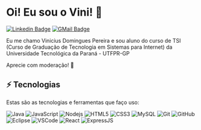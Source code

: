 # Oi! Eu sou o Vini! 👋

[![Linkedin Badge](https://img.shields.io/badge/-Vinicius%20Domingues%20Pereira-0047ab?style=flat-square&labelColor=0E76A8&logo=Linkedin&logoColor=white&link=ttps://www.linkedin.com/in/vinicius-domingues-pereira-3a2805167/)](https://www.linkedin.com/in/vinicius-domingues-pereira-3a2805167/)
[![GMail Badge](https://img.shields.io/badge/-vinipereira09@gmail.com-0047ab?style=flat-square&&labelColor=4682b4&logo=Gmail&logoColor=white&link=mailto:vinipereira09@gmail.com)](mailto:vinipereira09@gmail.com)

Eu me chamo Vinicius Domingues Pereira e sou aluno do curso de TSI (Curso de Graduação de Tecnologia em Sistemas para Internet) da Universidade Tecnológica da Paraná - UTFPR-GP


Aprecie com moderação! 🙂

## ⚡ Tecnologias

Estas são as tecnologias e ferramentas que faço uso:

![Java]([https://img.shields.io/badge/-Java-007396?style=flat-square&logo=java](https://img.shields.io/badge/Java-ED8B00?style=for-the-badge&logo=java&logoColor=white))
![JavaScript](https://img.shields.io/badge/-JavaScript-black?style=flat-square&logo=javascript)
![Nodejs](https://img.shields.io/badge/-Nodejs-339933?style=flat-square&logo=Node.js&logoColor=white)
![HTML5](https://img.shields.io/badge/-HTML5-E34F26?style=flat-square&logo=html5&logoColor=white)
![CSS3](https://img.shields.io/badge/-CSS3-1572B6?style=flat-square&logo=css3)
![MySQL](https://img.shields.io/badge/-MySQL-4479A1?style=flat-square&logo=mysql&logoColor=white)
![Git](https://img.shields.io/badge/-Git-black?style=flat-square&logo=git)
![GitHub](https://img.shields.io/badge/-GitHub-181717?style=flat-square&logo=github)
![Eclipse](https://img.shields.io/badge/-Eclipse-2C2255?style=flat-square&logo=eclipse&logoColor=white)
![VSCode](https://img.shields.io/badge/-VSCode-007ACC?style=flat-square&logo=visual-studio-code&logoColor=white)
![React](	https://img.shields.io/badge/React-20232A?style=for-the-badge&logo=react&logoColor=61DAFB)
![ExpressJS](https://img.shields.io/badge/Express.js-404D59?style=for-the-badge)
